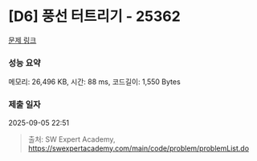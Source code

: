 # [D6] 풍선 터트리기 - 25362 

[문제 링크](https://swexpertacademy.com/main/code/problem/problemDetail.do?contestProbId=AZkM8rAaxvHHBITM) 

### 성능 요약

메모리: 26,496 KB, 시간: 88 ms, 코드길이: 1,550 Bytes

### 제출 일자

2025-09-05 22:51



> 출처: SW Expert Academy, https://swexpertacademy.com/main/code/problem/problemList.do